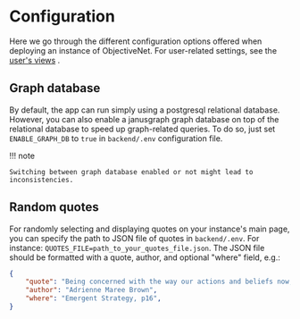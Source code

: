 # Configuration

Here we go through the different configuration options offered when deploying an instance of ObjectiveNet.
For user-related settings, see the [user's views](view_user.md) .

## Graph database


By default, the app can run simply using a postgresql relational database.
However, you can also enable a janusgraph graph database on top of the relational database to speed up graph-related queries.
To do so, just set `ENABLE_GRAPH_DB` to `true` in `backend/.env` configuration file.


!!! note

    Switching between graph database enabled or not might lead to inconsistencies.


## Random quotes

For randomly selecting and displaying quotes on your instance's main page, you can specify the path to JSON file of quotes in `backend/.env`.
For instance: ```QUOTES_FILE=path_to_your_quotes_file.json```.
The JSON file should be formatted with a quote, author, and optional "where" field, e.g.:
```json
{
    "quote": "Being concerned with the way our actions and beliefs now, today, will shape the future, tomorrow, the next generations.",
    "author": "Adrienne Maree Brown",
    "where": "Emergent Strategy, p16",
}
```
